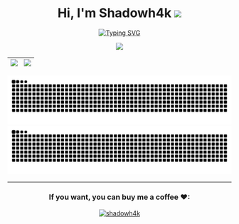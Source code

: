 <h1 align="center">Hi, I'm Shadowh4k <img src="https://media.giphy.com/media/hvRJCLFzcasrR4ia7z/giphy.gif" width="35"></h1>
<p align="center">
  <a href="https://git.io/typing-svg"><img src="https://readme-typing-svg.demolab.com?font=Fira+Code&weight=600&pause=1000&center=true&vCenter=true&random=true&width=435&lines=Always+learning+%F0%9F%92%AA;Front-End+Developer+%E2%9A%A1;Scroll+down+for+more+info+%F0%9F%98%89" alt="Typing SVG" /></a>
</p>

<p align="center">
 <a target="_blank" href=https://github.com/Shadowh4k>
  <img src=https://img.shields.io/github/followers/Shadowh4k?label=follow%20me&style=social />
</a></p>

| ![](https://github-readme-stats.vercel.app/api?username=shadowh4k&show_icons=true&theme=transparent&hide_border=true) | ![](https://github-readme-streak-stats.herokuapp.com/?user=shadowh4k&background=DD272700&hide_border=true&theme=windows-dark) |
| --------------------------------------------------------------------------------------------------------------------- | ----------------------------------------------------------------------------------------------------------------------------- |

![snakedark](https://raw.githubusercontent.com/shadowh4k/shadowh4k/output/github-contribution-grid-snake-dark.svg#gh-dark-mode-only)![snakelight](https://raw.githubusercontent.com/shadowh4k/shadowh4k/output/github-contribution-grid-snake.svg#gh-light-mode-only)

<hr>

<h3 align="center">If you want, you can buy me a coffee ❤:</h3>
<p align="center"><a href="https://www.buymeacoffee.com/shadowh4k"> <img align="center" src="https://cdn.buymeacoffee.com/buttons/v2/default-yellow.png" height="50" width="210" alt="shadowh4k" /></a></p><br><br>
